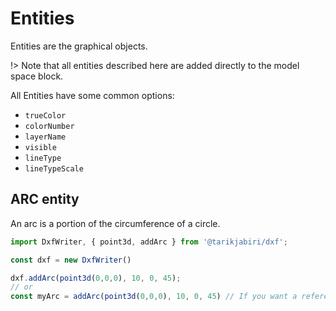# Entities

Entities are the graphical objects.

!> Note that all entities described here are added directly to the model space block.

All Entities have some common options:

- ```trueColor```
- ```colorNumber```
- ```layerName```
- ```visible```
- ```lineType```
- ```lineTypeScale```

## ARC entity

An arc is a portion of the circumference of a circle.

```js
import DxfWriter, { point3d, addArc } from '@tarikjabiri/dxf';

const dxf = new DxfWriter()

dxf.addArc(point3d(0,0,0), 10, 0, 45);
// or
const myArc = addArc(point3d(0,0,0), 10, 0, 45) // If you want a reference to the added arc.
```
